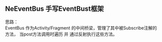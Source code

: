 ## NeEventBus 手写EventBust框架 
思路：  
EventBus 作为Activity/Fragment 的中间桥梁，管理了其中被Subscribe注解的方法，
当post方法调用时遍历 并 通过反射执行这些方法。

